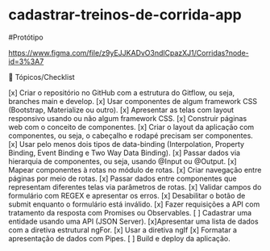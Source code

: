 # cadastrar-treinos-de-corrida-app

#Protótipo

https://www.figma.com/file/z9yEJJKADvO3ndlCpazXJ1/Corridas?node-id=3%3A7

📖 Tópicos/Checklist

[x] Criar o repositório no GitHub com a estrutura do Gitflow, ou seja, branches main e develop.
[x] Usar componentes de algum framework CSS (Bootstrap, Materialize ou outro).
[x] Apresentar as telas com layout responsivo usando ou não algum framework CSS.
[x] Construir páginas web com o conceito de componentes. 
[x] Criar o layout da aplicação com componentes, ou seja, o cabeçalho e rodapé precisam ser componentes.
[x] Usar pelo menos dois tipos de data-binding (Interpolation, Property Binding, Event Binding e Two Way Data Binding).
[x] Passar dados via hierarquia de componentes, ou seja, usando @Input ou @Output.
[x] Mapear componentes à rotas no módulo de rotas.
[x] Criar navegação entre páginas por meio de rotas.
[x] Passar dados entre componentes que representam diferentes telas via parâmetros de rotas. 
[x] Validar campos do formulário com REGEX e apresentar os erros.
[x] Desabilitar o botão de submit enquanto o formulário está inválido.
[x] Fazer requisições a API com tratamento da resposta com Promises ou Observables.
[ ] Cadastrar uma entidade usando uma API (JSON Server).
[x]Apresentar uma lista de dados com a diretiva estrutural ngFor.
[x] Usar a diretiva ngIf
[x] Formatar a apresentação de dados com Pipes.
[ ] Build e deploy da aplicação.

